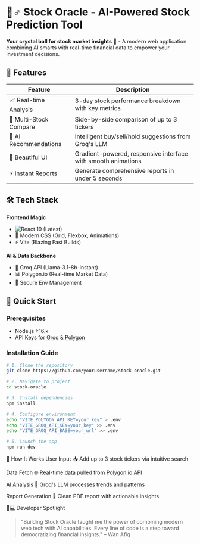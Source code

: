 # 🧙♂️ Stock Oracle - AI-Powered Stock Prediction Tool

**Your crystal ball for stock market insights** 🔮 - A modern web application combining AI smarts with real-time financial data to empower your investment decisions.

## 🌟 Features

| Feature                | Description                                                                 |
|------------------------|-----------------------------------------------------------------------------|
| 📈 Real-time Analysis  | 3-day stock performance breakdown with key metrics                         |
| 🔄 Multi-Stock Compare | Side-by-side comparison of up to 3 tickers                                  |
| 🤖 AI Recommendations  | Intelligent buy/sell/hold suggestions from Groq's LLM                       |
| 🎨 Beautiful UI        | Gradient-powered, responsive interface with smooth animations              |
| ⚡ Instant Reports      | Generate comprehensive reports in under 5 seconds                      |

## 🛠 Tech Stack

**Frontend Magic**
- ![React](https://img.shields.io/badge/-React-61DAFB?logo=react&logoColor=white) 19 (Latest)
- 🎀 Modern CSS (Grid, Flexbox, Animations)
- ⚡ Vite (Blazing Fast Builds)

**AI & Data Backbone**
- 🤖 Groq API (Llama-3.1-8b-instant)
- 📊 Polygon.io (Real-time Market Data)
- 🔐 Secure Env Management

## 🚀 Quick Start

### Prerequisites
- Node.js ≥16.x
- API Keys for [Groq](https://console.groq.com/) & [Polygon](https://polygon.io/)

### Installation Guide

```bash
# 1. Clone the repository
git clone https://github.com/yourusername/stock-oracle.git

# 2. Navigate to project
cd stock-oracle

# 3. Install dependencies
npm install

# 4. Configure environment
echo "VITE_POLYGON_API_KEY=your_key" > .env
echo "VITE_GROQ_API_KEY=your_key" >> .env
echo "VITE_GROQ_API_BASE=your_url" >> .env

# 5. Launch the app
npm run dev
```

🧠 How It Works
User Input 📥
Add up to 3 stock tickers via intuitive search

Data Fetch 🌐
Real-time data pulled from Polygon.io API

AI Analysis 🧪
Groq's LLM processes trends and patterns

Report Generation 📄
Clean PDF report with actionable insights

👨💻 Developer Spotlight
> "Building Stock Oracle taught me the power of combining modern web tech with AI capabilities. Every line of code is a step toward democratizing financial insights."
> – Wan Afiq
